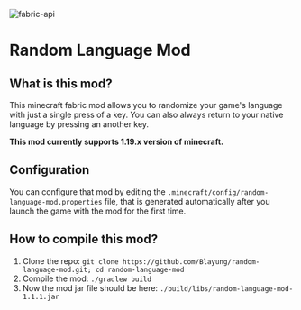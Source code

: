 ![fabric-api](https://cdn.jsdelivr.net/npm/@intergrav/devins-badges@3/assets/cozy/requires/fabric-api_vector.svg)
# Random Language Mod

## What is this mod?
This minecraft fabric mod allows you to randomize your game's language with just a single press of a key. You can also always return to your native language by pressing an another key.  
  
**This mod currently supports 1.19.x version of minecraft.**

## Configuration
You can configure that mod by editing the `.minecraft/config/random-language-mod.properties` file, that is generated automatically after you launch the game with the mod for the first time.

## How to compile this mod?
1. Clone the repo: `git clone https://github.com/Blayung/random-language-mod.git; cd random-language-mod`
2. Compile the mod: `./gradlew build`
3. Now the mod jar file should be here: `./build/libs/random-language-mod-1.1.1.jar`
